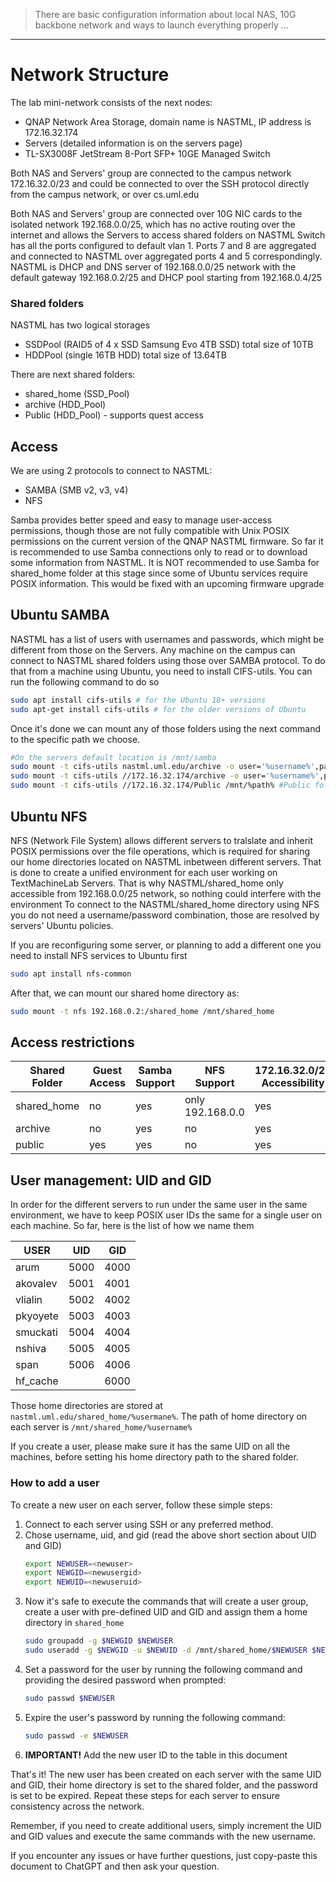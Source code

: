 > There are basic configuration information about local NAS, 10G backbone network and ways to launch everything properly ...
---

# Network Structure
The lab mini-network consists of the next nodes:
* QNAP Network Area Storage, domain name is NASTML, IP address is 172.16.32.174
* Servers (detailed information is on the servers page)
* TL-SX3008F JetStream 8-Port SFP+ 10GE Managed Switch

Both NAS and Servers' group are connected to the campus network 172.16.32.0/23 and could be connected to over the SSH protocol directly from the campus network, or over cs.uml.edu

Both NAS and Servers' group are connected over 10G NIC cards to the isolated network 192.168.0.0/25, which has no active routing over the internet and allows the Servers to access shared folders on NASTML
Switch has all the ports configured to default vlan 1. Ports 7 and 8 are aggregated and connected to NASTML over aggregated ports 4 and 5 correspondingly. NASTML is DHCP and DNS server of 192.168.0.0/25 network with the default gateway 192.168.0.2/25 and DHCP pool starting from 192.168.0.4/25


### Shared folders

NASTML has two logical storages
* SSDPool (RAID5 of 4 x SSD Samsung Evo 4TB SSD) total size of 10TB
* HDDPool (single 16TB HDD) total size of 13.64TB

There are next shared folders:
* shared_home (SSD_Pool)
* archive (HDD_Pool)
* Public (HDD_Pool) - supports quest access

## Access
We are using 2 protocols to connect to NASTML:
* SAMBA (SMB v2, v3, v4)
* NFS

Samba provides better speed and easy to manage user-access permissions, though those are not fully compatible with Unix POSIX permissions on the current version of the QNAP NASTML firmware.
So far it is recommended to use Samba connections only to read or to download some information from NASTML. It is NOT recommended to use Samba for shared_home folder at this stage since some of Ubuntu services require POSIX information.
This would be fixed with an upcoming firmware upgrade

## Ubuntu SAMBA

NASTML has a list of users with usernames and passwords, which might be different from those on the Servers.
Any machine on the campus can connect to NASTML shared folders using those over SAMBA protocol.
To do that from a machine using Ubuntu, you need to install CIFS-utils. You can run the following command to do so
```bash
sudo apt install cifs-utils # for the Ubuntu 18+ versions
sudo apt-get install cifs-utils # for the older versions of Ubuntu
```
Once it's done we can mount any of those folders using the next command to the specific path we choose.
```bash
#On the servers default location is /mnt/samba
sudo mount -t cifs-utils nastml.uml.edu/archive -o user='%username%',password='%passwd%' /mnt/%path% #using the domain name
sudo mount -t cifs-utils //172.16.32.174/archive -o user='%username%',password='%passwd%' /mnt/%path% #using the IP address
sudo mount -t cifs-utils //172.16.32.174/Public /mnt/%path% #Public folder has guest access
```
## Ubuntu NFS
NFS (Network File System) allows different servers to tralslate and inherit POSIX permissions over the file operations, which is required for sharing our home directories located on NASTML inbetween different servers.
That is done to create a unified environment for each user working on TextMachineLab Servers. That is why NASTML/shared_home only accessible from 192.168.0.0/25 network, so nothing could interfere with the environment
To connect to the NASTML/shared_home directory using NFS you do not need a username/password combination, those are resolved by servers' Ubuntu policies.

If you are reconfiguring some server, or planning to add a different one you need to install NFS services to Ubuntu first
```bash
sudo apt install nfs-common
```

After that, we can mount our shared home directory as:
```bash
sudo mount -t nfs 192.168.0.2:/shared_home /mnt/shared_home
```

## Access restrictions
| Shared Folder | Guest Access | Samba Support  | NFS Support      | 172.16.32.0/23 Accessibility | 192.168.0.0/25 Accessibility |
| ------------- | ------------ | -------------- | ---------------- | ---------------------------- | ---------------------------- |
| shared_home   | no           | yes            | only 192.168.0.0 | yes                          | yes                          |
| archive       | no           | yes            | no               | yes                          | yes                          |
| public        | yes          | yes            | no               | yes                          | yes                          |

## User management: UID and GID
In order for the different servers to run under the same user in the same environment, we have to keep POSIX user IDs the same for a single user on each machine.
So far, here is the list of how we name them

| USER    |UID |GID |
|---------|----|----|
|arum     |5000|4000|
|akovalev |5001|4001|
|vlialin  |5002|4002|
|pkyoyete |5003|4003|
|smuckati |5004|4004|
|nshiva   |5005|4005|
|span     |5006|4006|
|hf_cache |    |6000|

Those home directories are stored at `nastml.uml.edu/shared_home/%usermane%`.
The path of home directory on each server is `/mnt/shared_home/%username%`

If you create a user, please make sure it has the same UID on all the machines, before setting his home directory path to the shared folder.

### How to add a user
To create a new user on each server, follow these simple steps:

1. Connect to each server using SSH or any preferred method.
1. Chose username, uid, and gid (read the above short section about UID and GID)
   ```bash
   export NEWUSER=<newuser>
   export NEWGID=<newusergid>
   export NEWUID=<newuseruid>
   ```
1. Now it's safe to execute the commands that will create a user group, create a user with pre-defined UID and GID and assign them a home directory in `shared_home`
   ```bash
   sudo groupadd -g $NEWGID $NEWUSER
   sudo useradd -g $NEWGID -u $NEWUID -d /mnt/shared_home/$NEWUSER $NEWUSER
   ```
1. Set a password for the user by running the following command and providing the desired password when prompted:
   ```bash
   sudo passwd $NEWUSER
   ```
1. Expire the user's password by running the following command:
   ```bash
   sudo passwd -e $NEWUSER
   ```
1. **IMPORTANT!** Add the new user ID to the table in this document

That's it! The new user has been created on each server with the same UID and GID, their home directory is set to the shared folder, and the password is set to be expired. Repeat these steps for each server to ensure consistency across the network.

Remember, if you need to create additional users, simply increment the UID and GID values and execute the same commands with the new username.

If you encounter any issues or have further questions, just copy-paste this document to ChatGPT and then ask your question.
